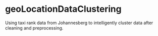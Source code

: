 # geoLocationDataClustering
Using taxi rank data from Johannesberg to intelligently cluster data after cleaning and preprocessing.

